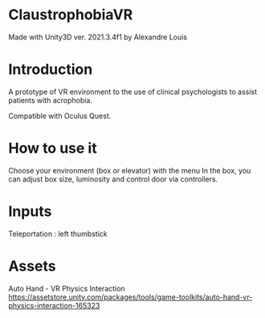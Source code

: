# ClaustrophobiaVR
Made with Unity3D ver. 2021.3.4f1 by Alexandre Louis

# Introduction
A prototype of VR environment to the use of clinical psychologists to assist patients with acrophobia.

Compatible with Oculus Quest.

# How to use it
Choose your environment (box or elevator) with the menu
In the box, you can adjust box size, luminosity and control door via controllers.

# Inputs
Teleportation : left thumbstick

# Assets
Auto Hand - VR Physics Interaction
https://assetstore.unity.com/packages/tools/game-toolkits/auto-hand-vr-physics-interaction-165323
